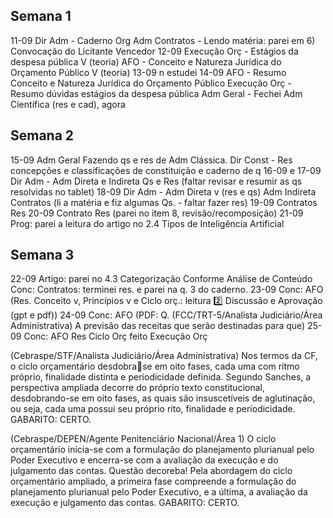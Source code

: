 ## Semana 1
11-09 
Dir Adm - Caderno Org Adm
Contratos - Lendo matéria: parei em 6) Convocação do Licitante Vencedor
12-09
Execução Orç - Estágios da despesa pública V (teoria)
AFO - Conceito e Natureza Jurídica do Orçamento Público V (teoria)
13-09
n estudei
14-09
AFO - Resumo Conceito e Natureza Jurídica do Orçamento Público 
Execução Orç - Resumo dúvidas estágios da despesa pública
Adm Geral - Fechei Adm Científica (res e cad), agora 

## Semana 2
15-09
Adm Geral Fazendo qs e res de Adm Clássica.
Dir Const - Res concepções e classificações de constituição e caderno de q
16-09 e 17-09
Dir Adm - Adm Direta e Indireta Qs e Res (faltar revisar e resumir as qs resolvidas no tablet)
18-09
Dir Adm - Adm Direta v (res e qs) Adm Indireta 
Contratos (li a matéria e fiz algumas Qs. - faltar fazer res)
19-09 
Contratos Res
20-09
Contrato Res (parei no item 8, revisão/recomposição)
21-09 
Prog: parei a leitura do artigo no 2.4 Tipos de Inteligência Artificial 

## Semana 3
22-09
Artigo: parei no 4.3 Categorização Conforme Análise de Conteúdo 
Conc: Contratos: terminei res. e parei na q. 3 do caderno.
23-09
Conc: AFO (Res. Conceito v, Princípios v e Ciclo orç.: leitura 2️⃣ Discussão e Aprovação (gpt e pdf))
24-09
Conc: AFO (PDF: Q. (FCC/TRT-5/Analista Judiciário/Área Administrativa) A previsão das receitas que serão destinadas para que)
25-09
Conc: AFO Res Ciclo Orç feito 
Execução Orç 


(Cebraspe/STF/Analista Judiciário/Área Administrativa) Nos termos da CF, o ciclo orçamentário desdobrase em oito fases, cada uma com ritmo próprio, finalidade distinta e periodicidade definida.
Segundo Sanches, a perspectiva ampliada decorre do próprio texto constitucional, desdobrando-se em oito
fases, as quais são insuscetíveis de aglutinação, ou seja, cada uma possui seu próprio rito, finalidade e
periodicidade.
GABARITO: CERTO.

(Cebraspe/DEPEN/Agente Penitenciário Nacional/Área 1) O ciclo orçamentário inicia-se com a formulação
do planejamento plurianual pelo Poder Executivo e encerra-se com a avaliação da execução e do
julgamento das contas.
Questão decoreba! Pela abordagem do ciclo orçamentário ampliado, a primeira fase compreende a formulação
do planejamento plurianual pelo Poder Executivo, e a última, a avaliação da execução e julgamento das contas.
GABARITO: CERTO.